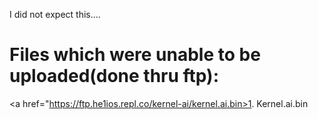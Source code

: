 I did not expect this....

# Files which were unable to be uploaded(done thru ftp):
<a href="https://ftp.he1ios.repl.co/kernel-ai/kernel.ai.bin>1. Kernel.ai.bin</a>
         
